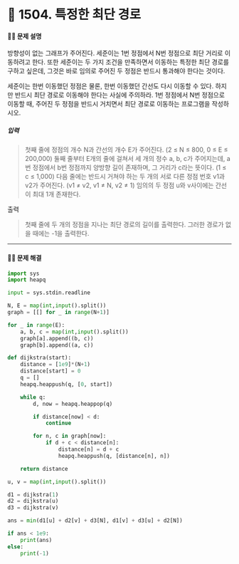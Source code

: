 # 👻 1504. 특정한 최단 경로

[📝 문제링크]: https://www.acmicpc.net/problem/1504



#### 💁‍♀️ 문제 설명

방향성이 없는 그래프가 주어진다. 세준이는 1번 정점에서 N번 정점으로 최단 거리로 이동하려고 한다. 또한 세준이는 두 가지 조건을 만족하면서 이동하는 특정한 최단 경로를 구하고 싶은데, 그것은 바로 임의로 주어진 두 정점은 반드시 통과해야 한다는 것이다.

세준이는 한번 이동했던 정점은 물론, 한번 이동했던 간선도 다시 이동할 수 있다. 하지만 반드시 최단 경로로 이동해야 한다는 사실에 주의하라. 1번 정점에서 N번 정점으로 이동할 때, 주어진 두 정점을 반드시 거치면서 최단 경로로 이동하는 프로그램을 작성하시오.



##### 입력

> 첫째 줄에 정점의 개수 N과 간선의 개수 E가 주어진다. (2 ≤ N ≤ 800, 0 ≤ E ≤ 200,000) 둘째 줄부터 E개의 줄에 걸쳐서 세 개의 정수 a, b, c가 주어지는데, a번 정점에서 b번 정점까지 양방향 길이 존재하며, 그 거리가 c라는 뜻이다. (1 ≤ c ≤ 1,000) 다음 줄에는 반드시 거쳐야 하는 두 개의 서로 다른 정점 번호 v1과 v2가 주어진다. (v1 ≠ v2, v1 ≠ N, v2 ≠ 1) 임의의 두 정점 u와 v사이에는 간선이 최대 1개 존재한다.



출력

> 첫째 줄에 두 개의 정점을 지나는 최단 경로의 길이를 출력한다. 그러한 경로가 없을 때에는 -1을 출력한다.



---------------------------



#### 🤸‍♂️ 문제 해결

```python
import sys
import heapq

input = sys.stdin.readline

N, E = map(int,input().split())
graph = [[] for _ in range(N+1)]

for _ in range(E):
    a, b, c = map(int,input().split())
    graph[a].append((b, c))
    graph[b].append((a, c))

def dijkstra(start):
    distance = [1e9]*(N+1)
    distance[start] = 0
    q = []
    heapq.heappush(q, [0, start])

    while q:
        d, now = heapq.heappop(q)

        if distance[now] < d:
            continue

        for n, c in graph[now]:
            if d + c < distance[n]:
                distance[n] = d + c
                heapq.heappush(q, [distance[n], n])

    return distance

u, v = map(int,input().split())

d1 = dijkstra(1)
d2 = dijkstra(u)
d3 = dijkstra(v)

ans = min(d1[u] + d2[v] + d3[N], d1[v] + d3[u] + d2[N])

if ans < 1e9:
    print(ans)
else:
    print(-1)
```



